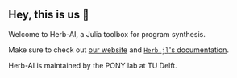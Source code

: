 ## Hey, this is us 👋

Welcome to Herb-AI, a Julia toolbox for program synthesis. 

Make sure to check out [our website](https://herb-ai.github.io/) and [`Herb.jl`'s documentation](https://herb-ai.github.io/Herb.jl/dev/).

Herb-AI is maintained by the PONY lab at TU Delft.
